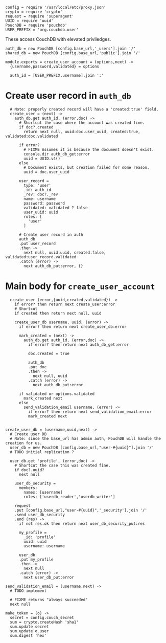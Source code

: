     config = require '/usr/local/etc/proxy.json'
    crypto = require 'crypto'
    request = require 'superagent'
    UUID = require 'uuid'
    PouchDB = require 'pouchdb'
    USER_PREFIX = 'org.couchdb.user'

These access CouchDB with elevated priviledges.

    auth_db = new PouchDB [config.base_url,'_users'].join '/'
    shared_db = new PouchDB [config.base_url,'public'].join '/'

    module.exports = create_user_account = (options,next) ->
      {username,password,validated} = options

      auth_id = [USER_PREFIX,username].join ':'

Create user record in `auth_db`
===============================

      # Note: properly created record will have a 'created:true' field.
      create_user = (next) ->
        auth_db.get auth_id, (error,doc) ->
          # Shortcut the case where the account was created fine.
          if doc?.created
            return next null, uuid:doc.user_uuid, created:true, validated:doc.validated

          if error?
            # FIXME Assumes it is because the document doesn't exist.
            console.dir auth_db_get:error
            uuid = UUID.v4()
          else
            # Document exists, but creation failed for some reason.
            uuid = doc.user_uuid

          user_record =
            type: 'user'
            _id: auth_id
            _rev: doc?._rev
            name: username
            password: password
            validated: validated ? false
            user_uuid: uuid
            roles: [
              'user'
            ]

          # Create user record in auth
          auth_db
          .put user_record
          .then ->
            next null, uuid:uuid, created:false, validated:user_record.validated
          .catch (error) ->
            next auth_db_put:error, {}

Main body for `create_user_account`
===================================

      create_user (error,{uuid,created,validated}) ->
        if error? then return next create_user:error
        # Shortcut
        if created then return next null, uuid

        create_user_db username, uuid, (error) ->
          if error? then return next create_user_db:error

          mark_created = (next) ->
            auth_db.get auth_id, (error,doc) ->
              if error? then return next auth_db_get:error

              doc.created = true

              auth_db
              .put doc
              .then ->
                next null, uuid
              .catch (error) ->
                next auth_db_put:error

          if validated or options.validated
            mark_created next
          else
            send_validation_email username, (error) ->
              if error? then return next send_validation_email:error
              mark_created next


    create_user_db = (username,uuid,next) ->
      # Create user DB
      # Note: since the base_url has admin auth, PouchDB will handle the creation for us.
      user_db = new PouchDB [config.base_url,"user-#{uuid}"].join '/'
      # TODO initial replication ?

      user_db.get 'profile', (error,doc) ->
        # Shortcut the case this was created fine.
        if doc?.uuid?
          next null

        user_db_security =
          members:
            names: [username]
            roles: ['userdb_reader','userdb_writer']

        request
        .put [config.base_url,"user-#{uuid}",'_security'].join '/'
        .send user_db_security
        .end (res) ->
          if not res.ok then return next user_db_security_put:res

          my_profile =
            _id: 'profile'
            uuid: uuid
            username: username

          user_db
          .put my_profile
          .then ->
            next null
          .catch (error) ->
            next user_db_put:error

    send_validation_email = (username,next) ->
      # TODO implement

      # FIXME returns "always succeeded"
      next null

    make_token = (o) ->
      secret = config.couch_secret
      sum = crypto.createHash 'sha1'
      sum.update secret
      sum.update o.user
      sum.digest 'hex'
